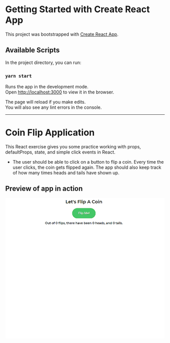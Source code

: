 # Getting Started with Create React App

This project was bootstrapped with [Create React App](https://github.com/facebook/create-react-app).

## Available Scripts

In the project directory, you can run:

### `yarn start`

Runs the app in the development mode.\
Open [http://localhost:3000](http://localhost:3000) to view it in the browser.

The page will reload if you make edits.\
You will also see any lint errors in the console.

---

# Coin Flip Application

This React exercise gives you some practice working with props, defaultProps, state, and simple click events in React.

- The user should be able to click on a button to flip a coin. Every time the user clicks, the coin gets flipped again. The app should also keep track of how many times heads and tails have shown up.

## Preview of app in action

![coin-flip](screenshots/coinFlip.gif)
